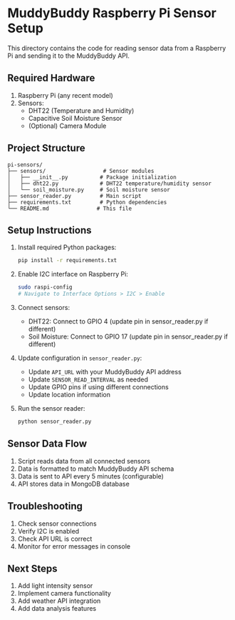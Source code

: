 # MuddyBuddy Raspberry Pi Sensor Setup

This directory contains the code for reading sensor data from a Raspberry Pi and sending it to the MuddyBuddy API.

## Required Hardware

1. Raspberry Pi (any recent model)
2. Sensors:
   - DHT22 (Temperature and Humidity)
   - Capacitive Soil Moisture Sensor
   - (Optional) Camera Module

## Project Structure

```
pi-sensors/
├── sensors/                  # Sensor modules
│   ├── __init__.py          # Package initialization
│   ├── dht22.py             # DHT22 temperature/humidity sensor
│   └── soil_moisture.py     # Soil moisture sensor
├── sensor_reader.py         # Main script
├── requirements.txt         # Python dependencies
└── README.md               # This file
```

## Setup Instructions

1. Install required Python packages:
   ```bash
   pip install -r requirements.txt
   ```

2. Enable I2C interface on Raspberry Pi:
   ```bash
   sudo raspi-config
   # Navigate to Interface Options > I2C > Enable
   ```

3. Connect sensors:
   - DHT22: Connect to GPIO 4 (update pin in sensor_reader.py if different)
   - Soil Moisture: Connect to GPIO 17 (update pin in sensor_reader.py if different)

4. Update configuration in `sensor_reader.py`:
   - Update `API_URL` with your MuddyBuddy API address
   - Update `SENSOR_READ_INTERVAL` as needed
   - Update GPIO pins if using different connections
   - Update location information

5. Run the sensor reader:
   ```bash
   python sensor_reader.py
   ```

## Sensor Data Flow

1. Script reads data from all connected sensors
2. Data is formatted to match MuddyBuddy API schema
3. Data is sent to API every 5 minutes (configurable)
4. API stores data in MongoDB database

## Troubleshooting

1. Check sensor connections
2. Verify I2C is enabled
3. Check API URL is correct
4. Monitor for error messages in console

## Next Steps

1. Add light intensity sensor
2. Implement camera functionality
3. Add weather API integration
4. Add data analysis features 